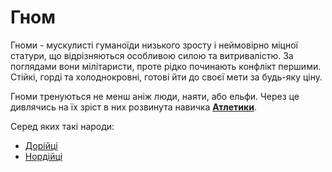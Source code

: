 # Гном
Гноми - мускулисті гуманоїди низького зросту і неймовірно міцної статури, що відрізняються особливою силою та витривалістю. За поглядами вони мілітаристи, проте рідко починають конфлікт першими. Стійкі, горді та холоднокровні, готові йти до своєї мети за будь-яку ціну.

Гноми тренуються не менш аніж люди, наяти, або ельфи. Через це дивлячись на їх зріст в них розвинута навичка [**Атлетики**](/docs/characters/using.md#athletic).

Серед яких такі народи:
* [Дорійці](/docs/races/gnome/dorians.md)
* [Нордійці](/docs/races/gnome/nordians.md)